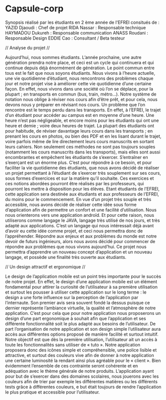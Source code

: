 # Capsule-corp

Synopsis réalisé par les étudiants en 2 ème année de l'EFREI consitués de :
YAZID Djaoudi : Chef de projet
RIDA Nassar : Responsable technique
HAYMADOU Dukureh : Responsable communication
ANASS Roudani : Responsable Design
EDDIE Cao : Consultant / Beta testeur

// Analyse du projet //

Aujourd’hui, nous sommes étudiants. L’année prochaine, une autre génération prendra notre place, et ceci est un cycle qui continuera et qui continue depuis déjà énormément de génération. Le point commun entre tous est le fait que nous soyons étudiants.
Nous vivons à l’heure actuelle, une vie quotidienne d’étudiant, nous rencontrons des problèmes chaque jour et notre projet vise à améliorer cette vie quotidienne d’une certaine façon.
En effet, nous vivons dans une société où l’on se déplace, pour la plupart ; en transports en commun (bus, train, métro…). Notre système de notation nous oblige à réviser nos cours afin d’être prêt, et pour cela, nous devons nous y préparer en révisant nos cours.
Un problème que l’on rencontre est le temps perdu dans les transports. En effet, à l’EFREI, le trajet d’un étudiant pour accéder au campus est en moyenne d’une heure. Une heure n’est pas négligeable, et encore moins pour les étudiants qui ont une heure et demie ; voire deux heures de trajet. 
La plupart des étudiants ont pour habitude, de réviser davantage leurs cours dans les transports ; en prenant les cours en photos, ou bien des PDF et en les lisant durant le trajet, voire parfois même de lire directement leurs cours manuscrits en sortant leurs cahiers.
Non seulement ces méthodes ne sont pas toujours souples (notamment les cours manuscrits dans les transports), mais elles sont aussi encombrantes et empêchent les étudiants de s’exercer. 
S’entraîner en s’exerçant est un énorme plus. C’est pour répondre à ce besoin, et pour faciliter la vie quotidienne des étudiants, que nous avons décidé de réaliser un projet permettant à l’étudiant de s’exercer très souplement sur ses cours, sous formes d’exercices et sur la matière qu’il souhaite. Ces exercices et ces notions abordées pourront être réalisés par les professeurs, qui pourront les mettre à disposition pour les élèves.
Etant étudiants de l’EFREI, cette application sera destinée aux étudiants et aux professeurs de l’EFREI, du moins pour le commencement.
En vue d’un projet très souple et très accessible, nous avons décidé de réaliser cette idée sous forme d’application afin de permettre un confort et une facilité d’utilisation. Nous nous orienterons vers une application androïd.  Et pour cette raison, nous utiliserons comme langage le JAVA, langage très utilisé de nos jours, et très adapté aux applications. C’est un langage qui nous intéressait déjà avant d’avoir eu cette idée comme projet, et ceci nous permettra donc de l’appréhender.
Répondre aux enjeux et aux problèmes du monde est notre devoir de futurs ingénieurs, alors nous avons décidé pour commencer de répondre aux problèmes que nous vivons aujourd’hui. Ce projet nous permettra d’apprendre un nouveau concept d’application et un nouveau langage, et possède une finalité très ouverte aux étudiants.


// Un design attractif et ergonomique //

Le design de l’application mobile est un point très importante pour le succès de notre projet. En effet, le design d’une application mobile est un élément fondamental pour attirer la curiosité de l’utilisateur à sa première utilisation et surtout les pousser à utiliser cette application sur le long terme : le design a une forte influence sur la perception de l’application par l’internaute. Son premier avis sera souvent fondé la dessus puisque ce dernier représente l’ambiance virtuelle, la qualité et l’atmosphère de notre application.  C’est pour cela que pour notre application nous proposerons un design d’une part ergonomique à souhait afin que l’application et ses différente fonctionnalité soit le plus adapté aux besoins de l’utilisateur. De part l’organisation de notre application et son design simple l’utilisateur aura accès aux différentes options proposé de manière facilité et surtout intuitif. Notre objectif est que dès la première utilisation, l’utilisateur ait un accès à toute les fonctionnalités sans utiliser de « tuto ». Notre application proposera donc des icônes simple et compréhensible, une police lisible et attractive, et surtout des couleurs vive afin de donner à notre application une certaine luminosité la rendant ainsi plus agréable pour le « client ». Bien évidemment l’ensemble de ces contrainte seront cohérente et en adéquation avec le thème générale de notre produits. L’application ayant pour but de s’exercer dans des domaines scolaires, nous jouerons avec les couleurs afin de trier par exemple les différentes matières ou les différents tests grâce à différentes couleurs, e but était toujours de rendre l’application le plus pratique et accessible pour l’utilisateur.
